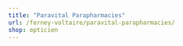 ```yaml
---
title: "Paravital Parapharmacies"
url: /ferney-voltaire/paravital-parapharmacies/
shop: opticien
---
```

